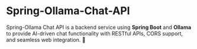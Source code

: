 # Spring-Ollama-Chat-API
Spring-Ollama Chat API is a backend service using **Spring Boot** and **Ollama** to provide AI-driven chat functionality with RESTful APIs, CORS support, and seamless web integration. 🚀
